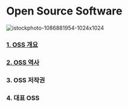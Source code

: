 # Open Source Software 
![istockphoto-1086881954-1024x1024](https://user-images.githubusercontent.com/114238252/193720470-1215a040-5ead-4258-bd15-3105a42027bc.jpg)

### [1. OSS 개요](https://github.com/2022-oss/OSS-report/blob/42e9a72593d8461f05d85c501065ebaf630a24fd/OSS%20%EA%B0%9C%EC%9A%94.md)

### [2. OSS 역사](https://github.com/2022-oss/OSS-report/blob/main/OSS%20%EC%97%AD%EC%82%AC.md)

### 3. OSS 저작권

### 4. 대표 OSS
